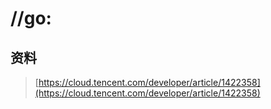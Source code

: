 # //go:

## 资料

> [https://cloud.tencent.com/developer/article/1422358](https://cloud.tencent.com/developer/article/1422358)





